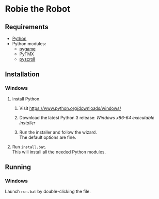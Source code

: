 # Robie the Robot

## Requirements

* [Python](https://www.python.org/)
* Python modules:
    * [pygame](https://www.pygame.org/)
    * [PyTMX](https://github.com/bitcraft/PyTMX)
    * [pyscroll](https://github.com/bitcraft/pyscroll)

## Installation

### Windows

1. Install Python.

    1. Visit <https://www.python.org/downloads/windows/>

    2. Download the latest Python 3 release: *Windows x86-64 executable installer*

    3. Run the installer and follow the wizard.  
       The default options are fine.

2. Run `install.bat`.  
   This will install all the needed Python modules.

## Running

### Windows

Launch `run.bat` by double-clicking the file.
